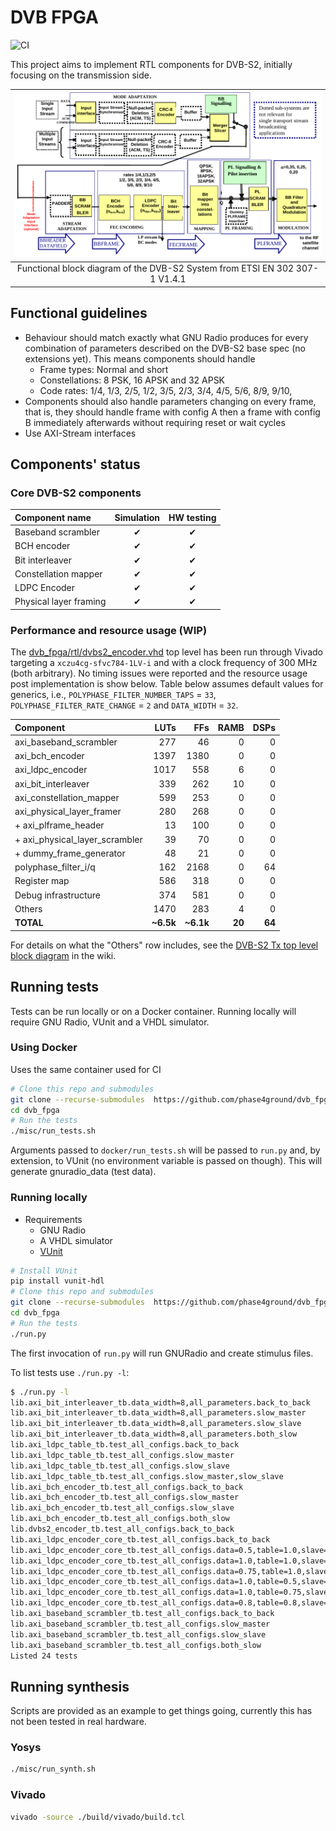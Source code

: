 # DVB FPGA

![CI](https://github.com/phase4ground/dvb_fpga/workflows/Continuous%20integration/badge.svg)

This project aims to implement RTL components for DVB-S2, initially focusing on
the transmission side.

| ![System architecture](misc/system_architecture.png)                        |
| :---:                                                                       |
| Functional block diagram of the DVB-S2 System from ETSI EN 302 307-1 V1.4.1 |

## Functional guidelines

* Behaviour should match exactly what GNU Radio produces for every combination of
  parameters described on the DVB-S2 base spec (no extensions yet). This means
  components should handle
  * Frame types: Normal and short
  * Constellations: 8 PSK, 16 APSK and 32 APSK
  * Code rates: 1/4, 1/3, 2/5, 1/2, 3/5, 2/3, 3/4, 4/5, 5/6, 8/9, 9/10,
* Components should also handle parameters changing on every frame, that is, they
  should handle frame with config A then a frame with config B immediately
  afterwards without requiring reset or wait cycles
* Use AXI-Stream interfaces

## Components' status

<!-- Definitions of each development stage: -->

<!-- * Simulation -->
<!--   * Data must match GNU Radio's output -->
<!--   * **Back to back data:** check no bubbles are inserted -->
<!--   * **Slow reader:** check that AXI backpressure works as expected -->
<!--   * **Slow writer:** check that output data is throttled correctly -->
<!--   * **Slow write and reader:** check AXI handshaking works as expected -->
<!-- * Hardware testing -->
<!--   * Check components is synthesized/implemented as expected by EDA tools -->
<!--   * Check for possible timing issues (too many logic levels, unintended latches, -->
<!--     etc) -->
<!--   [> * Still TBD. Basic idea is to stream data in/out via PCIe or DDR where the host <] -->
<!--   [>   compares the actual and the expected results <] -->
<!--   [> * Might be interesting to have a generic GNU Radio to PCIe bridge so that one <] -->
<!--   [>   could offload create a block diagram on GRC and run parts of it on a real <] -->
<!--   [>   card <] -->
<!-- * Hardware integration -->
<!--   * Same as hardware testing but chaining components together to check it handles -->
<!--     multiple configs as expected -->
<!--   * Check that timing constraints are met when components are used together -->

### Core DVB-S2 components

| Component name         | Simulation | HW testing |
| :---                   | :---:      | :--:       |
| Baseband scrambler     | ✔          | ✔          |
| BCH encoder            | ✔          | ✔          |
| Bit interleaver        | ✔          | ✔          |
| Constellation mapper   | ✔          | ✔          |
| LDPC Encoder           | ✔          | ✔          |
| Physical layer framing | ✔          | ✔          |

### Performance and resource usage (WIP)

The [dvb_fpga/rtl/dvbs2_encoder.vhd](https://github.com/phase4ground/dvb_fpga/blob/master/rtl/dvbs2_encoder.vhd)
top level has been run through Vivado targeting a `xczu4cg-sfvc784-1LV-i` and
with a clock frequency of 300 MHz (both arbitrary). No timing issues were
reported and the resource usage post implementation is show below. Table below
assumes default values for generics, i.e., `POLYPHASE_FILTER_NUMBER_TAPS` =
`33`, `POLYPHASE_FILTER_RATE_CHANGE` = `2` and `DATA_WIDTH` = `32`.

| Component                      | LUTs      | FFs       | RAMB   | DSPs   |
| :---                           | --:       | --:       | --:    | --:    |
| axi_baseband_scrambler         | 277       | 46        | 0      | 0      |
| axi_bch_encoder                | 1397      | 1380      | 0      | 0      |
| axi_ldpc_encoder               | 1017      | 558       | 6      | 0      |
| axi_bit_interleaver            | 339       | 262       | 10     | 0      |
| axi_constellation_mapper       | 599       | 253       | 0      | 0      |
| axi_physical_layer_framer      | 280       | 268       | 0      | 0      |
| + axi_plframe_header           | 13        | 100       | 0      | 0      |
| + axi_physical_layer_scrambler | 39        | 70        | 0      | 0      |
| + dummy_frame_generator        | 48        | 21        | 0      | 0      |
| polyphase_filter_i/q           | 162       | 2168      | 0      | 64     |
| Register map                   | 586       | 318       | 0      | 0      |
| Debug infrastructure           | 374       | 581       | 0      | 0      |
| Others                         | 1470      | 283       | 4      | 0      |
| **TOTAL**                      | **~6.5k** | **~6.1k** | **20** | **64** |

For details on what the "Others" row includes, see the [DVB-S2 Tx top level block
diagram][wiki] in the wiki.

## Running tests

Tests can be run locally or on a Docker container. Running locally will require
GNU Radio, VUnit and a VHDL simulator.

### Using Docker

Uses the same container used for CI

```sh
# Clone this repo and submodules
git clone --recurse-submodules  https://github.com/phase4ground/dvb_fpga
cd dvb_fpga
# Run the tests
./misc/run_tests.sh
```

Arguments passed to `docker/run_tests.sh` will be passed to `run.py` and, by
extension, to VUnit (no environment variable is passed on though). This will
generate gnuradio_data (test data).

### Running locally

* Requirements
  * GNU Radio
  * A VHDL simulator
  * [VUnit][vunit]

```sh
# Install VUnit
pip install vunit-hdl
# Clone this repo and submodules
git clone --recurse-submodules  https://github.com/phase4ground/dvb_fpga
cd dvb_fpga
# Run the tests
./run.py
```

The first invocation of `run.py` will run GNURadio and create stimulus files.

To list tests use `./run.py -l`:

```sh
$ ./run.py -l
lib.axi_bit_interleaver_tb.data_width=8,all_parameters.back_to_back
lib.axi_bit_interleaver_tb.data_width=8,all_parameters.slow_master
lib.axi_bit_interleaver_tb.data_width=8,all_parameters.slow_slave
lib.axi_bit_interleaver_tb.data_width=8,all_parameters.both_slow
lib.axi_ldpc_table_tb.test_all_configs.back_to_back
lib.axi_ldpc_table_tb.test_all_configs.slow_master
lib.axi_ldpc_table_tb.test_all_configs.slow_slave
lib.axi_ldpc_table_tb.test_all_configs.slow_master,slow_slave
lib.axi_bch_encoder_tb.test_all_configs.back_to_back
lib.axi_bch_encoder_tb.test_all_configs.slow_master
lib.axi_bch_encoder_tb.test_all_configs.slow_slave
lib.axi_bch_encoder_tb.test_all_configs.both_slow
lib.dvbs2_encoder_tb.test_all_configs.back_to_back
lib.axi_ldpc_encoder_core_tb.test_all_configs.back_to_back
lib.axi_ldpc_encoder_core_tb.test_all_configs.data=0.5,table=1.0,slave=1.0
lib.axi_ldpc_encoder_core_tb.test_all_configs.data=1.0,table=1.0,slave=0.5
lib.axi_ldpc_encoder_core_tb.test_all_configs.data=0.75,table=1.0,slave=0.75
lib.axi_ldpc_encoder_core_tb.test_all_configs.data=1.0,table=0.5,slave=1.0
lib.axi_ldpc_encoder_core_tb.test_all_configs.data=1.0,table=0.75,slave=0.75
lib.axi_ldpc_encoder_core_tb.test_all_configs.data=0.8,table=0.8,slave=0.8
lib.axi_baseband_scrambler_tb.test_all_configs.back_to_back
lib.axi_baseband_scrambler_tb.test_all_configs.slow_master
lib.axi_baseband_scrambler_tb.test_all_configs.slow_slave
lib.axi_baseband_scrambler_tb.test_all_configs.both_slow
Listed 24 tests
```

## Running synthesis

Scripts are provided as an example to get things going, currently this has not
been tested in real hardware.

### Yosys

```sh
./misc/run_synth.sh
```

### Vivado

```sh
vivado -source ./build/vivado/build.tcl
```

[vunit]: https://vunit.github.io/
[wiki]: https://github.com/phase4ground/dvb_fpga/wiki#dvb-s2-tx
